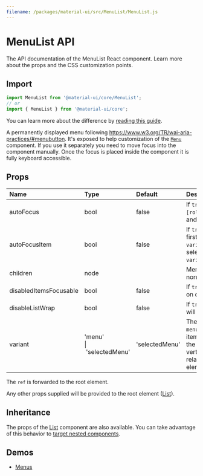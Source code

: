 ```yaml
---
filename: /packages/material-ui/src/MenuList/MenuList.js
---
```


<!--- This documentation is automatically generated, do not try to edit it. -->

# MenuList API

<p class="description">The API documentation of the MenuList React component. Learn more about the props and the CSS customization points.</p>

## Import

```js
import MenuList from '@material-ui/core/MenuList';
// or
import { MenuList } from '@material-ui/core';
```

You can learn more about the difference by [reading this guide](/guides/minimizing-bundle-size/).

A permanently displayed menu following https://www.w3.org/TR/wai-aria-practices/#menubutton.
It's exposed to help customization of the [`Menu`](/api/menu/) component. If you
use it separately you need to move focus into the component manually. Once
the focus is placed inside the component it is fully keyboard accessible.

## Props

| Name | Type | Default | Description |
|:-----|:-----|:--------|:------------|
| <span class="prop-name">autoFocus</span> | <span class="prop-type">bool</span> | <span class="prop-default">false</span> | If `true`, will focus the `[role="menu"]` container and move into tab order. |
| <span class="prop-name">autoFocusItem</span> | <span class="prop-type">bool</span> | <span class="prop-default">false</span> | If `true`, will focus the first menuitem if `variant="menu"` or selected item if `variant="selectedMenu"`. |
| <span class="prop-name">children</span> | <span class="prop-type">node</span> |  | MenuList contents, normally `MenuItem`s. |
| <span class="prop-name">disabledItemsFocusable</span> | <span class="prop-type">bool</span> | <span class="prop-default">false</span> | If `true`, will allow focus on disabled items. |
| <span class="prop-name">disableListWrap</span> | <span class="prop-type">bool</span> | <span class="prop-default">false</span> | If `true`, the menu items will not wrap focus. |
| <span class="prop-name">variant</span> | <span class="prop-type">'menu'<br>&#124;&nbsp;'selectedMenu'</span> | <span class="prop-default">'selectedMenu'</span> | The variant to use. Use `menu` to prevent selected items from impacting the initial focus and the vertical alignment relative to the anchor element. |

The `ref` is forwarded to the root element.

Any other props supplied will be provided to the root element ([List](/api/list/)).

## Inheritance

The props of the [List](/api/list/) component are also available.
You can take advantage of this behavior to [target nested components](/guides/api/#spread).

## Demos

- [Menus](/components/menus/)

